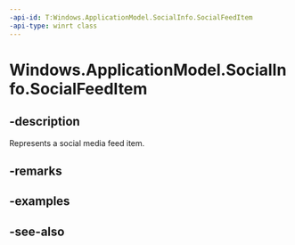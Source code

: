 ----api-id: T:Windows.ApplicationModel.SocialInfo.SocialFeedItem
-api-type: winrt class
---<!-- Class syntax.public class SocialFeedItem : Windows.ApplicationModel.SocialInfo.ISocialFeedItem--># Windows.ApplicationModel.SocialInfo.SocialFeedItem## -descriptionRepresents a social media feed item.## -remarks## -examples## -see-also